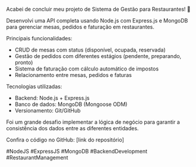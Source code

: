 Acabei de concluir meu projeto de Sistema de Gestão para Restaurantes! 🚀

Desenvolvi uma API completa usando Node.js com Express.js e MongoDB para gerenciar mesas, pedidos e faturação em restaurantes.

Principais funcionalidades:
- CRUD de mesas com status (disponível, ocupada, reservada)
- Gestão de pedidos com diferentes estágios (pendente, preparando, pronto)
- Sistema de faturação com cálculo automático de impostos
- Relacionamento entre mesas, pedidos e faturas

Tecnologias utilizadas:
- Backend: Node.js + Express.js
- Banco de dados: MongoDB (Mongoose ODM)
- Versionamento: Git/GitHub

Foi um grande desafio implementar a lógica de negócio para garantir a consistência dos dados entre as diferentes entidades.

Confira o código no GitHub: [link do repositório]

#NodeJS #ExpressJS #MongoDB #BackendDevelopment #RestaurantManagement
